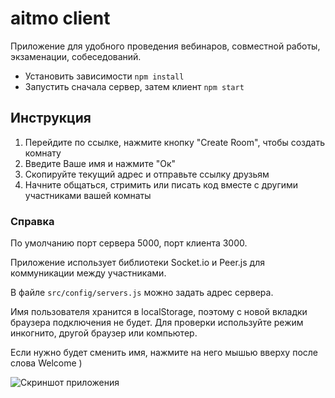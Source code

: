# aitmo client

Приложение для удобного проведения вебинаров, совместной работы,
экзаменации, собеседований.

- Установить зависимости `npm install`
- Запустить сначала сервер, затем клиент `npm start`

## Инструкция

1. Перейдите по ссылке, нажмите кнопку "Create Room", чтобы создать комнату
2. Введите Ваше имя и нажмите "Ок"
3. Скопируйте текущий адрес и отправьте ссылку друзьям
4. Начните общаться, стримить или писать код вместе с другими участниками вашей комнаты

### Справка

По умолчанию порт сервера 5000, порт клиента 3000.

Приложение использует библиотеки Socket.io и Peer.js для коммуникации между участниками.

В файле `src/config/servers.js` можно задать адрес сервера.

Имя пользователя хранится в localStorage, поэтому
с новой вкладки браузера подключения не будет. Для проверки используйте режим инкогнито, другой браузер или компьютер.

Если нужно будет сменить имя, нажмите на него мышью вверху после слова Welcome )

![Скриншот приложения](screenshots/screenshot1.png)

